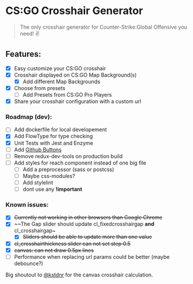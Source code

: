 # CS:GO Crosshair Generator

> The only crosshair generator for Counter-Strike:Global Offensive you need! ✌️

## Features:
- [x] Easy customize your CS:GO crosshair
- [x] Crosshair displayed on CS:GO Map Background(s)
  - [x] Add different Map Backgrounds
- [x] Choose from presets
  - [ ] Add Presets from CS:GO Pro Players
- [x] Share your crosshair configuration with a custom url

### Roadmap (dev):
- [ ] Add dockerfile for local developement
- [x] Add FlowType for type checking
- [x] Unit Tests with Jest and Enzyme
- [ ] Add [Github Buttons](https://buttons.github.io/)
- [ ] Remove redux-dev-tools on production build
- [ ] Add styles for reach component instead of one big file
  - [ ] Add a preprocessor (sass or postcss)
  - [ ] Maybe css-modules?
  - [ ] Add stylelint
  - [ ] dont use any **!important**

### Known issues:
- [x] ~~Currently not working in other browsers than Google Chrome~~
- [x] ~~The Gap slider should update cl_fixedcrosshairgap **and** cl_crosshairgap~
  - [x] ~~Sliders should be able to update more than one value~~
- [x] ~~cl_crosshairthickness slider can not set step 0.5~~
- [x] ~~canvas: can not draw 0.5px lines~~
- [ ] Performance when replacing url params could be better (maybe debounce?)

Big shoutout to [@kstdnr](https://github.com/kstdnr) for the canvas crosshair calculation.
